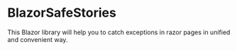 # BlazorSafeStories
This Blazor library will help you to catch exceptions in razor pages in unified and convenient way.
